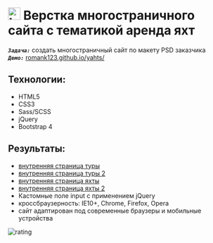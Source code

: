 <h1>
  <img 
    src="https://cdn.icon-icons.com/icons2/534/PNG/512/window-domain_icon-icons.com_52810.png" 
    width="28"
    alt="LOGO"/>
    Верстка многостраничного сайта с тематикой аренда яхт
</h1>

<strong><em>`Задача:`</em></strong> создать многостраничный сайт по макету PSD заказчика<br>
<strong><em>`Демо:`</em></strong> <a href="https://romank123.github.io/yahts/" target="_blank"> romank123.github.io/yahts/</a>

## Технологии:

- HTML5
- CSS3
- Sass/SCSS
- jQuery
- Bootstrap 4

## Результаты:

- <a href="https://romank123.github.io/yahts/tours.html" target="_blank">внутренняя страница туры</a>
- <a href="https://romank123.github.io/yahts/tours-2.html" target="_blank">внутренняя страница туры 2</a>
- <a href="https://romank123.github.io/yahts/yahts.html" target="_blank">внутренняя страница яхты </a>
- <a href="https://romank123.github.io/yahts/motor-yahts.html" target="_blank">внутренняя страница яхты 2</a>
- Кастомные поле input с применением jQuery
- кроссбраузерность: IE10+, Chrome, Firefox, Opera 
- сайт адаптирован под современные браузеры и мобильные устройства

![rating](https://romank123.github.io/images/io-yahts.jpg)
